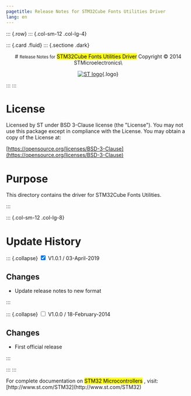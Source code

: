 ```yaml
---
pagetitle: Release Notes for STM32Cube Fonts Utilities Driver
lang: en
---
```


::: {.row}
::: {.col-sm-12 .col-lg-4}

::: {.card .fluid}
::: {.sectione .dark}
<center>
# <small>Release Notes for</small> <mark>STM32Cube Fonts Utilities Driver</mark>
Copyright &copy; 2014 STMicroelectronics\
    
[![ST logo](../../_htmresc/st_logo.png)](https://www.st.com){.logo}
</center>
:::
:::

# License

Licensed by ST under BSD 3-Clause license (the \"License\"). You may
not use this package except in compliance with the License. You may
obtain a copy of the License at:

[https://opensource.org/licenses/BSD-3-Clause](https://opensource.org/licenses/BSD-3-Clause)

# Purpose

This directory contains the driver for STM32Cube Fonts Utilities.

:::

::: {.col-sm-12 .col-lg-8}
# Update History

::: {.collapse}
<input type="checkbox" id="collapse-section2" checked aria-hidden="true">
<label for="collapse-section2" aria-hidden="true">V1.0.1 / 03-April-2019</label>
<div>            

## Changes

- Update release notes to new format

</div>
:::


::: {.collapse}
<input type="checkbox" id="collapse-section1" aria-hidden="true">
<label for="collapse-section1" aria-hidden="true">V1.0.0 / 18-February-2014</label>
<div>            

## Changes

- First official release

</div>
:::


:::
:::

<footer class="sticky">
For complete documentation on <mark>STM32 Microcontrollers</mark> ,
visit: [http://www.st.com/STM32](http://www.st.com/STM32)
</footer>
